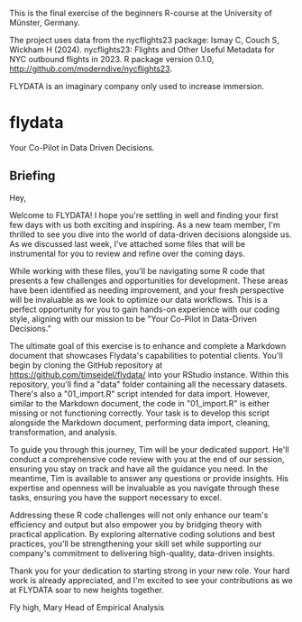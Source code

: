 This is the final exercise of the
beginners R-course at the University of Münster, Germany.

The project uses data from the nycflights23 package:
Ismay C, Couch S, Wickham H (2024). nycflights23: Flights and Other Useful 
Metadata for NYC outbound flights in 2023. 
R package version 0.1.0, http://github.com/moderndive/nycflights23. 

FLYDATA is an imaginary company only used to increase immersion.

# flydata
Your Co-Pilot in Data Driven Decisions. 

## Briefing

Hey,

Welcome to FLYDATA! I hope you're settling in well and finding your first few 
days with us both exciting and inspiring. As a new team member, I'm thrilled to
see you dive into the world of data-driven decisions alongside us. 
As we discussed last week, I've attached some files that will be instrumental 
for you to review and refine over the coming days.

While working with these files, you'll be navigating some R code that presents 
a few challenges and opportunities for development. These areas have been 
identified as needing improvement, and your fresh perspective will be invaluable
as we look to optimize our data workflows. This is a perfect opportunity for you
to gain hands-on experience with our coding style, aligning with our mission to
be "Your Co-Pilot in Data-Driven Decisions."

The ultimate goal of this exercise is to enhance and complete a Markdown 
document that showcases Flydata's capabilities to potential clients. You'll 
begin by cloning the GitHub repository at https://github.com/timseidel/flydata/ 
into your RStudio instance. Within this repository, you'll find a "data" folder 
containing all the necessary datasets. There's also a "01_import.R" script 
intended for data import. However, similar to the Markdown document, 
the code in "01_import.R" is either missing or not functioning correctly. 
Your task is to develop this script alongside the Markdown document, 
performing data import, cleaning, transformation, and analysis.

To guide you through this journey, Tim will be your dedicated support. 
He'll conduct a comprehensive code review with you at the end of our session, 
ensuring you stay on track and have all the guidance you need. In the meantime, 
Tim is available to answer any questions or provide insights. His expertise 
and openness will be invaluable as you navigate through these tasks, 
ensuring you have the support necessary to excel.

Addressing these R code challenges will not only enhance our team's efficiency 
and output but also empower you by bridging theory with practical application. 
By exploring alternative coding solutions and best practices, you'll be 
strengthening your skill set while supporting our company's commitment to 
delivering high-quality, data-driven insights.

Thank you for your dedication to starting strong in your new role. 
Your hard work is already appreciated, and I'm excited to see your 
contributions as we at FLYDATA soar to new heights together.

Fly high,
Mary
Head of Empirical Analysis
